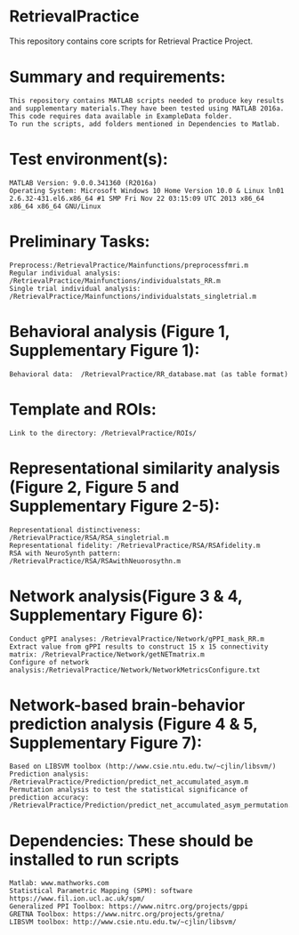 # RetrievalPractice
This repository contains core scripts for Retrieval Practice Project.

# Summary and requirements:
	This repository contains MATLAB scripts needed to produce key results and supplementary materials.They have been tested using MATLAB 2016a.
	This code requires data available in ExampleData folder.
	To run the scripts, add folders mentioned in Dependencies to Matlab.

# Test environment(s):
	MATLAB Version: 9.0.0.341360 (R2016a)
	Operating System: Microsoft Windows 10 Home Version 10.0 & Linux ln01 2.6.32-431.el6.x86_64 #1 SMP Fri Nov 22 03:15:09 UTC 2013 x86_64 x86_64 x86_64 GNU/Linux	

# Preliminary Tasks:
	Preprocess:/RetrievalPractice/Mainfunctions/preprocessfmri.m
	Regular individual analysis: /RetrievalPractice/Mainfunctions/individualstats_RR.m
	Single trial individual analysis: /RetrievalPractice/Mainfunctions/individualstats_singletrial.m

# Behavioral analysis (Figure 1, Supplementary Figure 1):
	Behavioral data:  /RetrievalPractice/RR_database.mat (as table format)

# Template and ROIs:
	Link to the directory: /RetrievalPractice/ROIs/

# Representational similarity analysis (Figure 2, Figure 5 and Supplementary Figure 2-5):
	Representational distinctiveness: /RetrievalPractice/RSA/RSA_singletrial.m
	Representational fidelity: /RetrievalPractice/RSA/RSAfidelity.m
	RSA with NeuroSynth pattern: /RetrievalPractice/RSA/RSAwithNeuorosythn.m

# Network analysis(Figure 3 & 4, Supplementary Figure 6):
	Conduct gPPI analyses: /RetrievalPractice/Network/gPPI_mask_RR.m
	Extract value from gPPI results to construct 15 x 15 connectivity matrix: /RetrievalPractice/Network/getNETmatrix.m
	Configure of network analysis:/RetrievalPractice/Network/NetworkMetricsConfigure.txt

# Network-based brain-behavior prediction analysis (Figure 4 & 5, Supplementary Figure 7):
	Based on LIBSVM toolbox (http://www.csie.ntu.edu.tw/~cjlin/libsvm/)
	Prediction analysis: /RetrievalPractice/Prediction/predict_net_accumulated_asym.m
	Permutation analysis to test the statistical significance of prediction accuracy: /RetrievalPractice/Prediction/predict_net_accumulated_asym_permutation.m


# Dependencies: These should be installed to run scripts
	Matlab: www.mathworks.com
	Statistical Parametric Mapping (SPM): software https://www.fil.ion.ucl.ac.uk/spm/
	Generalized PPI Toolbox: https://www.nitrc.org/projects/gppi
	GRETNA Toolbox: https://www.nitrc.org/projects/gretna/
	LIBSVM toolbox: http://www.csie.ntu.edu.tw/~cjlin/libsvm/

	


